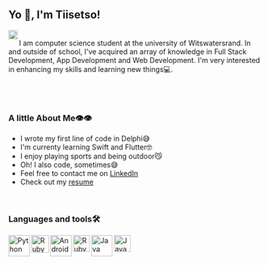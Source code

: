 ## Yo 👋, I'm Tiisetso!

<a href='linkedin.com/in/tiisetsomojalefa'><img align='left' alt="linkedin" src="https://raw.githubusercontent.com/rahul-jha98/rahul-jha98/561d474902b59c7429ec22bb73e225696c27b202/assets/linkedin.svg" height='18px'/></a>
<br/>
I am computer science student at the university of Witswatersrand. In and outside of school, I've acquired an array of knowledge in Full Stack Development, App Development and Web Development.
I'm very interested in enhancing my skills and learning new things💻.

<br/><br/>

### A little About Me👁👁

- I wrote my first line of code in Delphi😅
- I'm currenty learning Swift and Flutter🤓
- I enjoy playing sports and being outdoor😼
- Oh! I also code, sometimes😅
- Feel free to contact me on [LinkedIn](linkedin.com/in/tiisetsomojalefa)
- Check out my [resume](https://drive.google.com/file/d/1R-_uWizqp_iqfzB0LMsdXhPWTjh0E8eR/view?usp=sharing)

<br/>

### Languages and tools🛠
<a href="https://www.python.org" target="_blank"><img align="left" alt="Python" height ="42px" src="https://raw.githubusercontent.com/rahul-jha98/github_readme_icons/main/language_and_tools/square/python/python.svg"></a>
<a href="https://www.google.com/url?sa=t&rct=j&q=&esrc=s&source=web&cd=&cad=rja&uact=8&ved=2ahUKEwi36LLDwND2AhUWHcAKHQkAC1AQFnoECCMQAQ&url=https%3A%2F%2Fen.wikipedia.org%2Fwiki%2FC%252B%252B&usg=AOvVaw3glL8olO8f25SVDG0xLX5b" target="_blank"><img align="left" alt="Ruby" height ="35px" src="https://upload.wikimedia.org/wikipedia/commons/1/18/ISO_C%2B%2B_Logo.svg"></a>
<a href="https://developer.android.com" target="_blank"> <img align="left" alt="Android" height ="42px" src="https://raw.githubusercontent.com/rahul-jha98/github_readme_icons/main/language_and_tools/square/android/android.svg"> </a>
<a href="https://www.ruby-lang.org/en/" target="_blank"><img align="left" alt="Ruby" height ="33px" src="https://upload.wikimedia.org/wikipedia/commons/7/73/Ruby_logo.svg"></a>
<a href="https://www.java.com" target="_blank"><img align="left" alt="Java" height ="42px" src="https://raw.githubusercontent.com/rahul-jha98/github_readme_icons/main/language_and_tools/square/java/java.svg"></a>
<a href="https://www.javascript.com/" target="_blank"><img align="left" alt="Java" height ="33px" src="https://upload.wikimedia.org/wikipedia/commons/9/99/Unofficial_JavaScript_logo_2.svg"></a>


<!---
tiisetsohub/tiisetsohub is a ✨ special ✨ repository because its `README.md` (this file) appears on your GitHub profile.
You can click the Preview link to take a look at your changes.
--->
